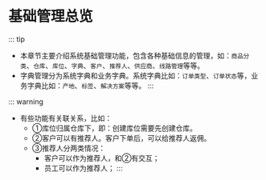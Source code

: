 # 基础管理总览

::: tip
- 本章节主要介绍系统基础管理功能，包含各种基础信息的管理，如：`商品分类`、`仓库`、`库位`、`字典`、`客户`、`推荐人`、`供应商`、`线路管理`等等。<br/>
- 字典管理分为系统字典和业务字典。系统字典比如：`订单类型`、`订单状态`等，业务字典比如：`产地`、`标签`、`解决方案`等等。
:::

::: warning
- 有些功能有关联关系，比如：
  - ①库位归属仓库下，即：创建库位需要先创建仓库。
  - ②客户可以有推荐人。客户下单后，可以给推荐人返佣。
  - ③推荐人分两类情况：
    - 客户可以作为推荐人，和②有交互；
    - 员工可以作为推荐人；
:::
